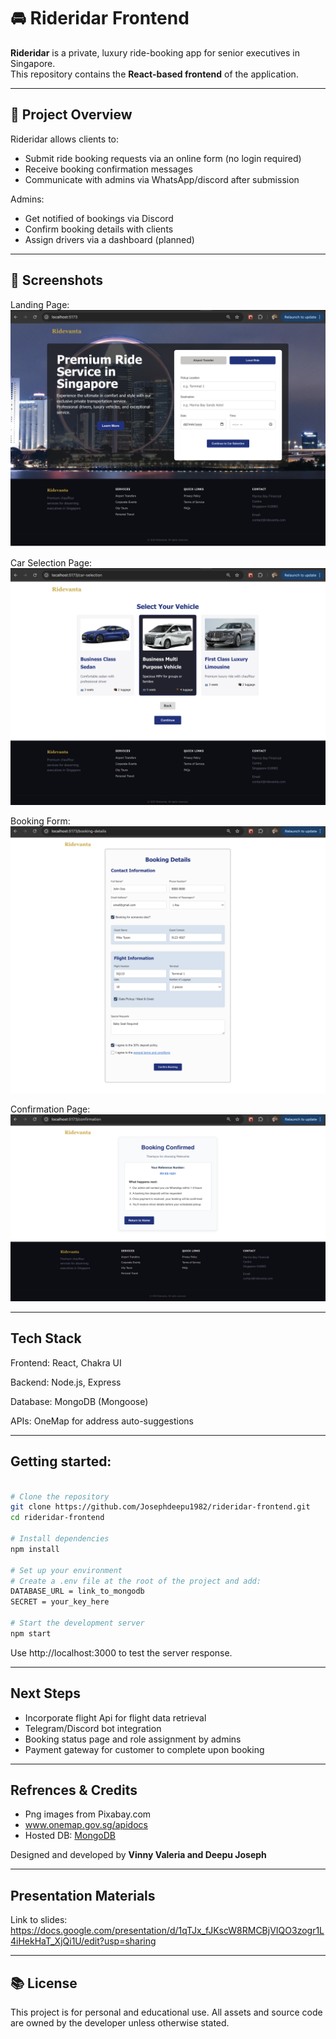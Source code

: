 # 🚘 Rideridar Frontend

**Rideridar** is a private, luxury ride-booking app for senior executives in Singapore.  
This repository contains the **React-based frontend** of the application.

---

## 📌 Project Overview

Rideridar allows clients to:

- Submit ride booking requests via an online form (no login required)
- Receive booking confirmation messages
- Communicate with admins via WhatsApp/discord after submission

Admins:

- Get notified of bookings via Discord
- Confirm booking details with clients
- Assign drivers via a dashboard (planned)

---

## 📌 Screenshots

Landing Page:
![Landing Page image](/src/assets/images/Screenshots/Screenshot%202025-07-17%20at%208.21.33%20PM.png)

Car Selection Page:
![Car Selection image](/src/assets/images/Screenshots/Screenshot%202025-07-17%20at%208.22.31%20PM.png)

Booking Form:
![Booking Form image](/src/assets/images/Screenshots/Screenshot%202025-07-17%20at%208.24.59%20PM.png)

Confirmation Page:
![Confirmation Page image](/src/assets/images/Screenshots/Screenshot%202025-07-17%20at%208.25.44%20PM.png)

---

## Tech Stack

Frontend: React, Chakra UI

Backend: Node.js, Express

Database: MongoDB (Mongoose)

APIs: OneMap for address auto-suggestions

---

## Getting started:

```bash

# Clone the repository
git clone https://github.com/Josephdeepu1982/rideridar-frontend.git
cd rideridar-frontend

# Install dependencies
npm install

# Set up your environment
# Create a .env file at the root of the project and add:
DATABASE_URL = link_to_mongodb
SECRET = your_key_here

# Start the development server
npm start

```

Use http://localhost:3000 to test the server response.

---

## Next Steps

- Incorporate flight Api for flight data retrieval
- Telegram/Discord bot integration
- Booking status page and role assignment by admins
- Payment gateway for customer to complete upon booking

---

## Refrences & Credits

- Png images from Pixabay.com
- www.onemap.gov.sg/apidocs
- Hosted DB: [MongoDB](https://cloud.mongodb.com/)

Designed and developed by **Vinny Valeria and Deepu Joseph**

---

## Presentation Materials

Link to slides: https://docs.google.com/presentation/d/1qTJx_fJKscW8RMCBjVIQO3zogr1L4iHekHaT_XjQi1U/edit?usp=sharing

---

## 📚 License

This project is for personal and educational use. All assets and source code are owned by the developer unless otherwise stated.
